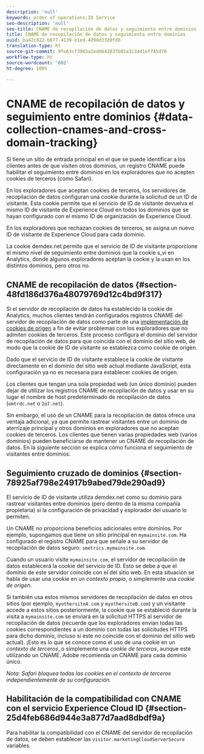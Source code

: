 ```yaml
---
description: 'null'
keywords: order of operations;ID Service
seo-description: 'null'
seo-title: CNAME de recopilación de datos y seguimiento entre dominios
title: CNAME de recopilación de datos y seguimiento entre dominios
uuid: ba42c822-b677-4139-b1ed-4d98d3320fd0
translation-type: ht
source-git-commit: 9fe63cf3983a2ed6642837b02a3c3441ef745d70
workflow-type: ht
source-wordcount: '602'
ht-degree: 100%

---
```



# CNAME de recopilación de datos y seguimiento entre dominios {#data-collection-cnames-and-cross-domain-tracking}

Si tiene un sitio de entrada principal en el que se puede identificar a los clientes antes de que visiten otros dominios, un registro CNAME puede habilitar el seguimiento entre dominios en los exploradores que no acepten cookies de terceros (como Safari).

En los exploradores que aceptan cookies de terceros, los servidores de recopilación de datos configuran una cookie durante la solicitud de un ID de visitante. Esta cookie permite que el servicio de ID de visitante devuelva el mismo ID de visitante de Experience Cloud en todos los dominios que se hayan configurado con el mismo ID de organización de Experience Cloud.

En los exploradores que rechazan cookies de terceros, se asigna un nuevo ID de visitante de Experience Cloud para cada dominio.

La cookie demdex.net permite que el servicio de ID de visitante proporcione el mismo nivel de seguimiento entre dominios que la cookie s_vi en Analytics, donde algunos exploradores aceptan la cookie y la usan en los distintos dominios, pero otros no.

## CNAME de recopilación de datos {#section-48fd186d376a48079769d12c4bd9f317}

Si el servidor de recopilación de datos ha establecido la cookie de Analytics, muchos clientes tendrán configurados registros CNAME del servidor de recopilación de datos como parte de una [implementación de cookies de origen](https://docs.adobe.com/content/help/es-ES/core-services/interface/ec-cookies/cookies-first-party.html) a fin de evitar problemas con los exploradores que no admiten cookies de terceros. Este proceso configura el dominio del servidor de recopilación de datos para que coincida con el dominio del sitio web, de modo que la cookie de ID de visitante se establezca como cookie de origen.

Dado que el servicio de ID de visitante establece la cookie de visitante directamente en el dominio del sitio web actual mediante JavaScript, esta configuración ya no es necesaria para establecer cookies de origen.

Los clientes que tengan una sola propiedad web (un único dominio) pueden dejar de utilizar los registros CNAME de recopilación de datos y usar en su lugar el nombre de host predeterminado de recopilación de datos (`omtrdc.net` o `2o7.net`).

Sin embargo, el uso de un CNAME para la recopilación de datos ofrece una ventaja adicional, ya que permite rastrear visitantes entre un dominio de aterrizaje principal y otros dominios en exploradores que no aceptan cookies de terceros. Los clientes que tienen varias propiedades web (varios dominios) pueden beneficiarse de mantener un CNAME de recopilación de datos. En la siguiente sección se explica cómo funciona el seguimiento de visitantes entre dominios.

## Seguimiento cruzado de dominios {#section-78925af798e24917b9abed79de290ad9}

El servicio de ID de visitante utiliza demdex.net como su dominio para rastrear visitantes entre dominios (pero dentro de la misma compañía propietaria) si la configuración de privacidad y explorador del usuario lo permiten.

Un CNAME no proporciona beneficios adicionales entre dominios. Por ejemplo, supongamos que tiene un sitio principal en `mymainsite.com`. Ha configurado el registro CNAME para que señale a su servidor de recopilación de datos seguro: `smetrics.mymainsite.com`.

Cuando un usuario visite `mymainsite.com`, el servidor de recopilación de datos establecerá la cookie del servicio de ID. Esto se debe a que el dominio de este servidor coincide con el del sitio web. En esta situación se habla de usar una cookie en un *contexto propio*, o simplemente una *cookie de origen*.

Si también usa estos mismos servidores de recopilación de datos en otros sitios (por ejemplo, `myothersiteA.com` y `myothersiteB.com`) y un visitante accede a estos sitios posteriormente, la cookie que se estableció durante la visita a `mymainsite.com` se enviará en la solicitud HTTPS al servidor de recopilación de datos (recuerde que los exploradores envían todas las cookies correspondientes a un dominio con todas las solicitudes HTTPS para dicho dominio, incluso si este no coincide con el dominio del sitio web actual). ¡Esto es lo que se conoce como el uso de una cookie en un *contexto de terceros*, o simplemente una *cookie de terceros*, aunque esté utilizando un CNAME. Adobe recomienda un CNAME para cada dominio único.

*Nota: Safari bloquea todas las cookies en el contexto de terceros independientemente de su configuración.*

## Habilitación de la compatibilidad con CNAME con el servicio Experience Cloud ID {#section-25d4feb686d944e3a877d7aad8dbdf9a}

Para habilitar la compatibilidad con el CNAME del servidor de recopilación de datos, se deben establecer las `visitor.marketingCloudServerSecure` variables.
